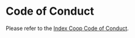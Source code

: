 # Code of Conduct

Please refer to the [Index Coop Code of Conduct](https://gov.indexcoop.com/t/code-of-conduct/247).